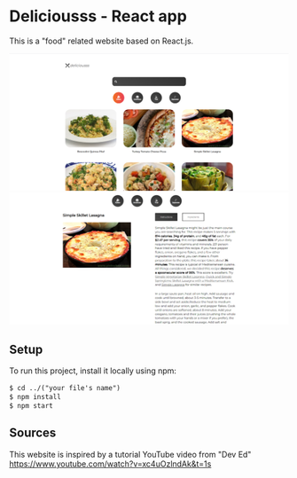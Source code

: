 # Deliciousss - React app
This is a "food" related website based on React.js.

![alte text](https://github.com/Thanasis-Traitsis/React-Food-Recipes/blob/d5b57f129045effbaf36c0aa71f459515ad04949/deliciousss.png)
![alte text](https://github.com/Thanasis-Traitsis/React-Food-Recipes/blob/d5b57f129045effbaf36c0aa71f459515ad04949/deliciousss%20recipe.png)

## Setup
To run this project, install it locally using npm:

```
$ cd ../("your file's name")
$ npm install
$ npm start
```

## Sources
This website is inspired by a tutorial YouTube video from "Dev Ed"
https://www.youtube.com/watch?v=xc4uOzlndAk&t=1s
